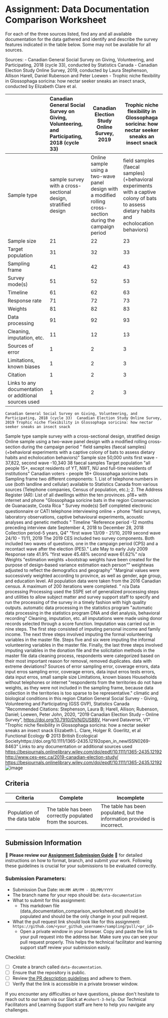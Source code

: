 # Assignment: Data Documentation Comparison Worksheet

For each of the three sources listed, find any and all available documentation for the data gathered and identify and describe the survey features indicated in the table below. Some may not be available for all sources.

Sources: - Canadian General Social Survey on Giving, Volunteering, and Participating, 2018 (cycle 33), conducted by Statistics Canada - Canadian Election Study Online Survey, 2019, conducted by Laura Stephenson, Allison Harell, Daniel Rubenson and Peter Loewen - Trophic niche flexibility in Glossophaga soricina: how nectar seeker sneaks an insect snack, conducted by Elizabeth Clare et al.

|                                                       | Canadian General Social Survey on Giving, Volunteering, and Participating, 2018 (cycle 33) | Canadian Election Study Online Survey, 2019 | Trophic niche flexibility in Glossophaga soricina: how nectar seeker sneaks an insect snack |
|----------------|:--------------------|----------------|---------------------|
| Sample type                                           |sample survey with a cross-sectional design,  stratified design |Online sample using a two-wave panel design with a modified rolling cross-section during the campaign period| field samples (faecal samples)(+behavioral experiments with a captive colony of bats to assess dietary habits and echolocation behaviors)|
| Sample size                                           |21|22|23|
| Target population                                     |31|32|33|
| Sampling frame                                        |41|42|43|
| Survey mode(s)                                        |51|52|53|
| Timeline                                              |61|62|63|
| Response rate                                         |71|72|73 |
| Weights                                               |81|82|83|
| Data processing                                       |91|92|93|
| Cleaning, imputation, etc.                            | 11|12|13|
| Sources of error                                      |1|2|3|
| Limitations, known biases                             |1|2|3|
| Citation                                              |1|2|3|
| Links to any documentation or additional sources used |1|2|3|

	Canadian General Social Survey on Giving, Volunteering, and Participating, 2018 (cycle 33)	Canadian Election Study Online Survey, 2019	Trophic niche flexibility in Glossophaga soricina: how nectar seeker sneaks an insect snack
Sample type	sample survey with a cross-sectional design,  stratified design 	Online sample using a two-wave panel design with a modified rolling cross-section during the campaign period	" field samples (faecal samples) 
(+behavioral experiments with a captive colony of bats to assess dietary habits and echolocation behaviors)"
Sample size	50,000 units 	first wave - 37,822, second wave -10,340 	38 faecal samples
Target population	"all people 15+, except residents of YT, NWT, NU and
full-time residents of institutions"	Canadian voters - people 18+	Glossophaga soricine bats
Sampling frame	 two different components: 1. List of telephone numbers in use (both landline and cellular) available to Statistics Canada from various sources (Telephone companies, Census of population, etc.); 2. The Address Register (AR): List of all dwellings within the ten provinces.	p18+ with internet and phone	"Glossophaga soricine bats
in the region Conservacion de Guanacaste, Costa Rica "
Survey mode(s)	Self completed electronic questionnaire or CATI  telephone interviewing	online + phone	"ﬁeld surveys, laboratory observations, captive behavioural experiments, 
acoustic analyses and genetic methods "
Timeline	"Reference period -12 months preceding interview date
September 4, 2018 to December 28, 2018​
Collection period-5 years, Q4"	"first wave 13/09 - 21/10, 2019
second wave 24/10 - 11/11, 2019
The 2019 CES included two survey components. Both included two waves of questions, one in the campaign period (CPS) and a recontact wave after the election (PES)."	Late May to early July 2009
Response rate	41.9%	"first wave 45.48%
second wave 61.62%"	n/a
Weights	"estimation weights +bootstrap weights have been created for the purpose of design-based variance estimation
 each person"" weightwas adjusted to reflect the demografics and geography"	"Marginal values were successively weighted according to 
province, as well as gender, age group, and education level. All population data were taken 
from the 2016 Canadian census. A maximum of 200 iterations were completed. "	n/a
Data processing	Processing used the SSPE set of generalized processing steps and utilities to allow subject matter and survey support staff to specify and run the processing of the survey in a timely fashion with high quality outputs.	automatic data processing in the statistics program	"automatic data processing in the statistics program
DNA and diet analysis, behavioral recording"
Cleaning, imputation, etc.	all imputations were made using donor records selected through a score function. Imputation was carried out in nine steps. The first step consisted of imputing personal income and family income. The next three steps involved imputing the formal volunteering variables in the master file. Steps five and six were imputing the informal volunteering variables in the master file. Finally, the last three steps involved imputing variables in the donation file and the solicitation methods in the master file	data cleaning process, respondents were categorized based on their most important reason for removal, removed duplicates. 	data with extreme deviations?
Sources of error	sampling error, coverage errors, data input erros 	sampling error, coverage errors, data input erros 	tests errors, data input erros, small sample size 
Limitations, known biases	Households without telephones or internet 	"respondents from the territories do not have weights, as they were not included in the 
sampling frame, because data collection in the territories is too sparse to be representative."	climatic and biological conditions in this region
Citation	General Social Survey - Giving, Volunteering and Participating (GSS GVP), Statistics Canada	"Recommended Citations:
Stephenson, Laura B; Harell, Allison; Rubenson, Daniel; Loewen, Peter John, 2020, “2019 Canadian Election Study – Online Survey”, https://doi.org/10.7910/DVN/DUS88V, Harvard Dataverse, V1"	"Trophic niche flexibility in Glossophaga soricina: how a nectar seeker sneaks an insect snack
 Elizabeth L. Clare, Holger R. Goerlitz, et al 
 Functional Ecology © 2013 British Ecological Societyhttps://doi.org/10.1111/1365-2435.12192open_in_newISSN0269-8463"
Links to any documentation or additional sources used	https://besjournals.onlinelibrary.wiley.com/doi/epdf/10.1111/1365-2435.12192	http://www.ces-eec.ca/2019-canadian-election-study/	https://besjournals.onlinelibrary.wiley.com/doi/epdf/10.1111/1365-2435.12192
![image](https://github.com/user-attachments/assets/142ed76c-71e1-4bd0-84a7-37c06ed0bc58)


## Criteria

|Criteria|Complete|Incomplete|
|--------|----|----|
|Population of the data table|The table has been correctly populated from the sources.|The table has been populated, but the information provided is incorrect.|

## Submission Information

🚨 **Please review our [Assignment Submission Guide](https://github.com/UofT-DSI/onboarding/blob/main/onboarding_documents/submissions.md)** 🚨 for detailed instructions on how to format, branch, and submit your work. Following these guidelines is crucial for your submissions to be evaluated correctly.

### Submission Parameters:
* Submission Due Date: `HH:MM AM/PM - DD/MM/YYYY`
* The branch name for your repo should be: `data-documentation`
* What to submit for this assignment:
     * This markdown file (data_documentation_comparison_worksheet.md) should be populated and should be the only change in your pull request.
* What the pull request link should look like for this assignment: `https://github.com/<your_github_username>/sampling/pull/<pr_id>`
     * Open a private window in your browser. Copy and paste the link to your pull request into the address bar. Make sure you can see your pull request properly. This helps the technical facilitator and learning support staff review your submission easily.

Checklist:
- [ ] Create a branch called `data-documentation`.
- [ ] Ensure that the repository is public.
- [ ] Review [the PR description guidelines](https://github.com/UofT-DSI/onboarding/blob/main/onboarding_documents/submissions.md#guidelines-for-pull-request-descriptions) and adhere to them.
- [ ] Verify that the link is accessible in a private browser window.

If you encounter any difficulties or have questions, please don't hesitate to reach out to our team via our Slack at `#cohort-3-help`. Our Technical Facilitators and Learning Support staff are here to help you navigate any challenges.
